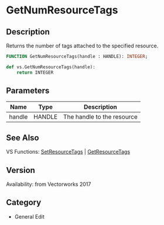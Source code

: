# GetNumResourceTags

## Description
Returns the number of tags attached to the specified resource.

```pascal
FUNCTION GetNumResourceTags(handle : HANDLE): INTEGER;
```

```python
def vs.GetNumResourceTags(handle):
    return INTEGER
```

## Parameters
|Name|Type|Description|
|---|---|---|
|handle|HANDLE|The handle to the resource|

## See Also
VS Functions:
[SetResourceTags](SetResourceTags.md) 
| [GetResourceTags](GetResourceTags.md)

## Version
Availability: from Vectorworks 2017

## Category
* General Edit

